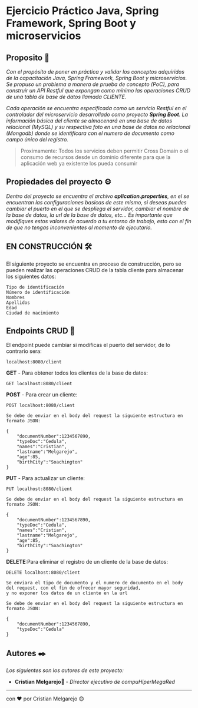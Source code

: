 # Ejercicio Práctico Java, Spring Framework, Spring Boot y microservicios
## Proposito 🚀
_Con el propósito de poner en práctica y validar los conceptos adquiridos de la capacitación Java, Spring Framework, Spring Boot y microservicios. Se propuso un problema a manera de prueba de concepto (PoC), para construir un API Restful que expongan como mínimo las operaciones CRUD de una tabla de base de datos llamada CLIENTE._

_Cada operación se encuentra especificada como un servicio Restful en el controlador del microservicio desarrollado como proyecto **Spring Boot**. La información básica del cliente se almacenará en una base de datos relacional (MySQL) y su respectiva foto en una base de datos no relacional (Mongodb) donde se identificara con el numero de documento como campo único del registro._
>Proximamente: Todos los servicios deben permitir Cross Domain o el consumo de recursos
>              desde un dominio diferente para que la aplicación web ya existente los pueda consumir

## Propiedades del proyecto ⚙️

_Dentro del proyecto se encuentra el archivo **aplication.properties**, en el se encuentran las configuraciones basicas de este mismo, si deseas puedes cambiar el puerto en el que se despliega el servidor, cambiar el nombre de la base de datos, la url de la base de datos, etc... Es importante que modifiques estos valores de acuerdo a tu entorno de trabajo, esto con el fin de que no tengas inconvenientes al momento de ejecutarlo._

## EN CONSTRUCCIÓN 🛠️
El siguiente proyecto se encuentra en proceso de construcción, pero se pueden realizar las operaciones CRUD de la tabla cliente para almacenar los siguientes datos:

```
Tipo de identificación 
Número de identificación
Nombres
Apellidos
Edad
Ciudad de nacimiento
```

## Endpoints CRUD 📌

El endpoint puede cambiar si modificas el puerto del servidor, de lo contrario sera:

```
localhost:8080/client
```

**GET** - Para obtener todos los clientes de la base de datos:
```
GET localhost:8080/client
```

**POST** - Para crear un cliente:
```
POST localhost:8080/client

Se debe de enviar en el body del request la siguiente estructura en formato JSON:

{
	"documentNumber":1234567890,
	"typeDoc":"Cedula",
	"names":"Cristian",
	"lastname":"Melgarejo",
	"age":85,
	"birthCity":"Soachington"
}

```

**PUT** - Para actualizar un cliente:
```
PUT localhost:8080/client

Se debe de enviar en el body del request la siguiente estructura en formato JSON:

{
	"documentNumber":1234567890,
	"typeDoc":"Cedula",
	"names":"Cristian",
	"lastname":"Melgarejo",
	"age":85,
	"birthCity":"Soachington"
}
```

**DELETE**:Para eliminar el registro de un cliente de la base de datos:
```
DELETE localhost:8080/client

Se enviara el tipo de documento y el numero de documento en el body del request, con el fin de ofrecer mayor seguridad,
y no exponer los datos de un cliente en la url

Se debe de enviar en el body del request la siguiente estructura en formato JSON:

{
	"documentNumber":1234567890,
	"typeDoc":"Cedula"	
}
```

## Autores ✒️

_Los siguientes son los autores de este proyecto:_

* **Cristian Melgarejo**🍺 - *Director ejecutivo de compuHiperMegaRed*


---
con ❤️ por Cristian Melgarejo 😊